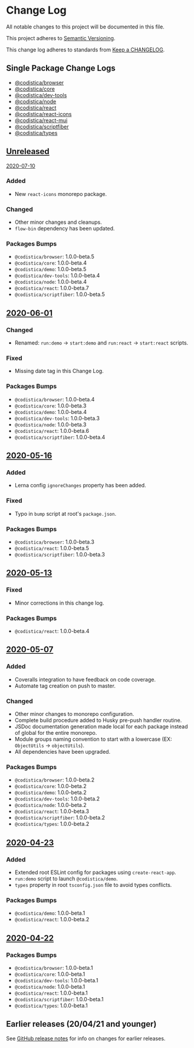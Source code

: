 # Change Log

All notable changes to this project will be documented in this file.

This project adheres to [Semantic Versioning](https://semver.org).

This change log adheres to standards from [Keep a CHANGELOG](https://keepachangelog.com).

## Single Package Change Logs

* [@codistica/browser](packages/codistica-browser/CHANGELOG.md)
* [@codistica/core](packages/codistica-core/CHANGELOG.md)
* [@codistica/dev-tools](packages/codistica-dev-tools/CHANGELOG.md)
* [@codistica/node](packages/codistica-node/CHANGELOG.md)
* [@codistica/react](packages/codistica-react/CHANGELOG.md)
* [@codistica/react-icons](packages/codistica-react-icons/CHANGELOG.md)
* [@codistica/react-mui](packages/codistica-react-mui/CHANGELOG.md)
* [@codistica/scriptfiber](packages/codistica-scriptfiber/CHANGELOG.md)
* [@codistica/types](packages/codistica-types/CHANGELOG.md)

## [Unreleased]

[2020-07-10]

### Added
- New `react-icons` monorepo package.

### Changed
- Other minor changes and cleanups.
- `flow-bin` dependency has been updated.

### Packages Bumps
- `@codistica/browser`: 1.0.0-beta.5
- `@codistica/core`: 1.0.0-beta.4
- `@codistica/demo`: 1.0.0-beta.5
- `@codistica/dev-tools`: 1.0.0-beta.4
- `@codistica/node`: 1.0.0-beta.4
- `@codistica/react`: 1.0.0-beta.7
- `@codistica/scriptfiber`: 1.0.0-beta.5

## [2020-06-01]

### Changed
- Renamed: `run:demo` -> `start:demo` and `run:react` -> `start:react` scripts.

### Fixed
- Missing date tag in this Change Log.

### Packages Bumps
- `@codistica/browser`: 1.0.0-beta.4
- `@codistica/core`: 1.0.0-beta.3
- `@codistica/demo`: 1.0.0-beta.4
- `@codistica/dev-tools`: 1.0.0-beta.3
- `@codistica/node`: 1.0.0-beta.3
- `@codistica/react`: 1.0.0-beta.6
- `@codistica/scriptfiber`: 1.0.0-beta.4

## [2020-05-16]

### Added
- Lerna config `ignoreChanges` property has been added.

### Fixed
- Typo in `bump` script at root's `package.json`.

### Packages Bumps
- `@codistica/browser`: 1.0.0-beta.3
- `@codistica/react`: 1.0.0-beta.5
- `@codistica/scriptfiber`: 1.0.0-beta.3

## [2020-05-13]

### Fixed
- Minor corrections in this change log.

### Packages Bumps
- `@codistica/react`: 1.0.0-beta.4

## [2020-05-07]

### Added
- Coveralls integration to have feedback on code coverage.
- Automate tag creation on push to master.

### Changed
- Other minor changes to monorepo configuration.
- Complete build procedure added to Husky pre-push handler routine.
- JSDoc documentation generation made local for each package instead of global for the entire monorepo.
- Module groups naming convention to start with a lowercase (EX: `ObjectUtils` -> `objectUtils`).
- All dependencies have been upgraded.

### Packages Bumps
- `@codistica/browser`: 1.0.0-beta.2
- `@codistica/core`: 1.0.0-beta.2
- `@codistica/demo`: 1.0.0-beta.2
- `@codistica/dev-tools`: 1.0.0-beta.2
- `@codistica/node`: 1.0.0-beta.2
- `@codistica/react`: 1.0.0-beta.3
- `@codistica/scriptfiber`: 1.0.0-beta.2
- `@codistica/types`: 1.0.0-beta.2

## [2020-04-23]

### Added
- Extended root ESLint config for packages using `create-react-app`.
- `run:demo` script to launch `@codistica/demo`.
- `types` property in root `tsconfig.json` file to avoid types conflicts.

### Packages Bumps
- `@codistica/demo`: 1.0.0-beta.1
- `@codistica/react`: 1.0.0-beta.2

## [2020-04-22]

### Packages Bumps
- `@codistica/browser`: 1.0.0-beta.1
- `@codistica/core`: 1.0.0-beta.1
- `@codistica/dev-tools`: 1.0.0-beta.1
- `@codistica/node`: 1.0.0-beta.1
- `@codistica/react`: 1.0.0-beta.1
- `@codistica/scriptfiber`: 1.0.0-beta.1
- `@codistica/types`: 1.0.0-beta.1

## Earlier releases (20/04/21 and younger)
See [GitHub release notes](https://github.com/codistica/codistica-js/releases?after=2020/04/22)
for info on changes for earlier releases.

[Unreleased]: https://github.com/codistica/codistica-js/compare/master...HEAD
[2020-07-10]: https://github.com/codistica/codistica-js/compare/2020/06/01...2020/07/10
[2020-06-01]: https://github.com/codistica/codistica-js/compare/2020/05/16...2020/06/01
[2020-05-16]: https://github.com/codistica/codistica-js/compare/2020/05/13...2020/05/16
[2020-05-13]: https://github.com/codistica/codistica-js/compare/2020/05/07...2020/05/13
[2020-05-07]: https://github.com/codistica/codistica-js/compare/2020/04/23...2020/05/07
[2020-04-23]: https://github.com/codistica/codistica-js/compare/2020/04/22...2020/04/23
[2020-04-22]: https://github.com/codistica/codistica-js/compare/2020/04/21...2020/04/22
